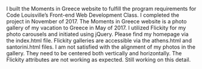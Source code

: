 I built the Moments in Greece website to fulfill the program requirements for Code Louisville’s Front-end Web Development Class.
I completed the project in November of 2017.
The Moments in Greece website is a photo gallery of my vacation to Greece in May of 2017.
I utilized Flickity for my photo carousels and initiated using jQuery.  Please find my homepage via the index.html file.  Flickity galleries are accessible via the athens.html and santorini.html files. I am not satisfied with the alignment of my photos in the gallery. They need to be centered both vertically and horizontally. The Flickity attributes are not working as expected. Still working on this detail.
